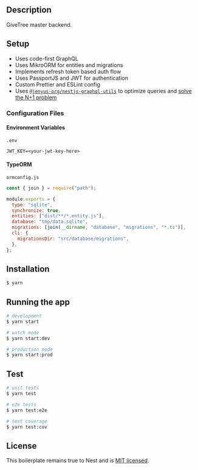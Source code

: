 ## Description

GiveTree master backend.

## Setup

- Uses code-first GraphQL
- Uses MikroORM for entities and migrations
- Implements refresh token based auth flow
- Uses PassportJS and JWT for authentication
- Custom Prettier and ESLint config
- Uses [`@jenyus-org/nestjs-graphql-utils`](https://github.com/Jenyus-Org/graphql-utils) to optimize queries and [solve the N+1 problem](https://jenyus.web.app/blog/2021-03-08-graphql-utils)

### Configuration Files

#### Environment Variables

`.env`

```env
JWT_KEY=<your-jwt-key-here>
```

#### TypeORM

`ormconfig.js`

```js
const { join } = require("path");

module.exports = {
  type: "sqlite",
  synchronize: true,
  entities: ["dist/**/*.entity.js"],
  database: "tmp/data.sqlite",
  migrations: [join(__dirname, "database", "migrations", "*.ts")],
  cli: {
    migrationsDir: "src/database/migrations",
  },
};
```

## Installation

```bash
$ yarn
```

## Running the app

```bash
# development
$ yarn start

# watch mode
$ yarn start:dev

# production mode
$ yarn start:prod
```

## Test

```bash
# unit tests
$ yarn test

# e2e tests
$ yarn test:e2e

# test coverage
$ yarn test:cov
```

## License

This boilerplate remains true to Nest and is [MIT licensed](LICENSE).
